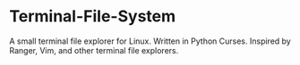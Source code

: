 # Terminal-File-System

A small terminal file explorer for Linux. Written in Python Curses. Inspired by Ranger, Vim, and other terminal file explorers.
